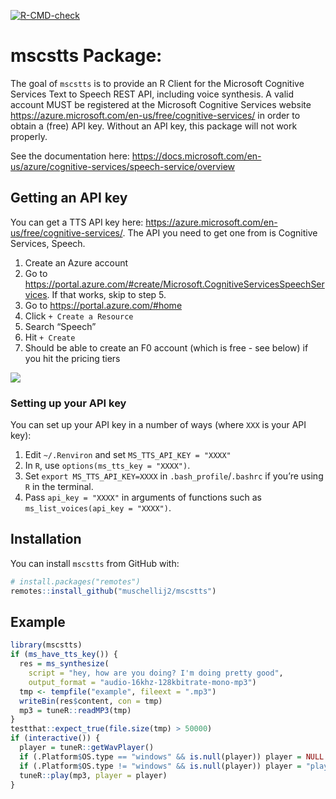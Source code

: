 
<!-- badges: start -->

[![R-CMD-check](https://github.com/muschellij2/mscstts/workflows/R-CMD-check/badge.svg)](https://github.com/muschellij2/mscstts/actions)
<!-- badges: end -->

# mscstts Package:

The goal of `mscstts` is to provide an R Client for the Microsoft
Cognitive Services Text to Speech REST API, including voice synthesis. A
valid account MUST be registered at the Microsoft Cognitive Services
website <https://azure.microsoft.com/en-us/free/cognitive-services/> in
order to obtain a (free) API key. Without an API key, this package will
not work properly.

See the documentation here:
<https://docs.microsoft.com/en-us/azure/cognitive-services/speech-service/overview>

## Getting an API key

You can get a TTS API key here:
<https://azure.microsoft.com/en-us/free/cognitive-services/>. The API
you need to get one from is Cognitive Services, Speech.

1.  Create an Azure account
2.  Go to
    <https://portal.azure.com/#create/Microsoft.CognitiveServicesSpeechServices>.
    If that works, skip to step 5.
3.  Go to <https://portal.azure.com/#home>
4.  Click `+ Create a Resource`
5.  Search “Speech”
6.  Hit `+ Create`
7.  Should be able to create an F0 account (which is free - see below)
    if you hit the pricing tiers

![](man/figures/README-f0.png)<!-- -->

### Setting up your API key

You can set up your API key in a number of ways (where `XXX` is your API
key):

1.  Edit `~/.Renviron` and set `MS_TTS_API_KEY = "XXXX"`
2.  In `R`, use `options(ms_tts_key = "XXXX")`.
3.  Set `export MS_TTS_API_KEY=XXXX` in `.bash_profile`/`.bashrc` if
    you’re using `R` in the terminal.
4.  Pass `api_key = "XXXX"` in arguments of functions such as
    `ms_list_voices(api_key = "XXXX")`.

## Installation

You can install `mscstts` from GitHub with:

``` r
# install.packages("remotes")
remotes::install_github("muschellij2/mscstts")
```

## Example

``` r
library(mscstts)
if (ms_have_tts_key()) {
  res = ms_synthesize(
    script = "hey, how are you doing? I'm doing pretty good",
    output_format = "audio-16khz-128kbitrate-mono-mp3")
  tmp <- tempfile("example", fileext = ".mp3")
  writeBin(res$content, con = tmp)
  mp3 = tuneR::readMP3(tmp)
}
testthat::expect_true(file.size(tmp) > 50000)
if (interactive()) {
  player = tuneR::getWavPlayer()
  if (.Platform$OS.type == "windows" && is.null(player)) player = NULL
  if (.Platform$OS.type != "windows" && is.null(player)) player = "play"
  tuneR::play(mp3, player = player)
}
```

